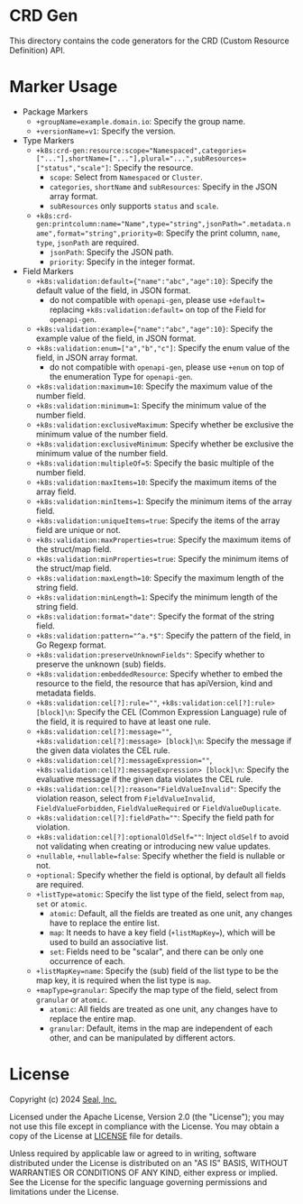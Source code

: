 # CRD Gen

This directory contains the code generators for the CRD (Custom Resource Definition) API.

# Marker Usage

- Package Markers
    - `+groupName=example.domain.io`: Specify the group name.
    - `+versionName=v1`: Specify the version.
- Type Markers
    - `+k8s:crd-gen:resource:scope="Namespaced",categories=["..."],shortName=["..."],plural="...",subResources=["status","scale"]`:
      Specify the resource.
        - `scope`: Select from `Namespaced` or `Cluster`.
        - `categories`, `shortName` and `subResources`: Specify in the JSON array format.
        - `subResources` only supports `status` and `scale`.
    - `+k8s:crd-gen:printcolumn:name="Name",type="string",jsonPath=".metadata.name",format="string",priority=0`:
      Specify the print column, `name`, `type`, `jsonPath` are required.
        - `jsonPath`: Specify the JSON path.
        - `priority`: Specify in the integer format.
- Field Markers
    - `+k8s:validation:default={"name":"abc","age":10}`: Specify the default value of the field, in JSON format.
      - do not compatible with `openapi-gen`, please use `+default=` replacing `+k8s:validation:default=` on top of the Field for `openapi-gen`.
    - `+k8s:validation:example={"name":"abc","age":10}`: Specify the example value of the field, in JSON format.
    - `+k8s:validation:enum=["a","b","c"]`: Specify the enum value of the field, in JSON array format.
      - do not compatible with `openapi-gen`, please use `+enum` on top of the enumeration Type for `openapi-gen`.
    - `+k8s:validation:maximum=10`: Specify the maximum value of the number field.
    - `+k8s:validation:minimum=1`: Specify the minimum value of the number field.
    - `+k8s:validation:exclusiveMaximum`: Specify whether be exclusive the minimum value of the number field.
    - `+k8s:validation:exclusiveMinimum`: Specify whether be exclusive the minimum value of the number field.
    - `+k8s:validation:multipleOf=5`: Specify the basic multiple of the number field.
    - `+k8s:validation:maxItems=10`: Specify the maximum items of the array field.
    - `+k8s:validation:minItems=1`: Specify the minimum items of the array field.
    - `+k8s:validation:uniqueItems=true`: Specify the items of the array field are unique or not.
    - `+k8s:validation:maxProperties=true`: Specify the maximum items of the struct/map field.
    - `+k8s:validation:minProperties=true`: Specify the minimum items of the struct/map field.
    - `+k8s:validation:maxLength=10`: Specify the maximum length of the string field.
    - `+k8s:validation:minLength=1`: Specify the minimum length of the string field.
    - `+k8s:validation:format="date"`: Specify the format of the string field.
    - `+k8s:validation:pattern="^a.*$"`: Specify the pattern of the field, in Go Regexp format.
    - `+k8s:validation:preserveUnknownFields"`: Specify whether to preserve the unknown (sub) fields.
    - `+k8s:validation:embeddedResource`: Specify whether to embed the resource to the field, the resource that has
      apiVersion, kind and metadata fields.
    - `+k8s:validation:cel[?]:rule=""`, `+k8s:validation:cel[?]:rule> [block]\n`: Specify the CEL (Common Expression
      Language) rule of the field, it is required to have at least one rule.
    - `+k8s:validation:cel[?]:message=""`, `+k8s:validation:cel[?]:message> [block]\n`: Specify the message if the given
      data violates the CEL rule.
    - `+k8s:validation:cel[?]:messageExpression=""`, `+k8s:validation:cel[?]:messageExpression> [block]\n`: Specify the
      evaluative message if the given data violates the CEL rule.
    - `+k8s:validation:cel[?]:reason="FieldValueInvalid"`: Specify the violation reason, select
      from `FieldValueInvalid`, `FieldValueForbidden`, `FieldValueRequired` or `FieldValueDuplicate`.
    - `+k8s:validation:cel[?]:fieldPath=""`: Specify the field path for violation.
    - `+k8s:validation:cel[?]:optionalOldSelf=""`: Inject `oldSelf` to avoid not validating when creating or introducing
      new value updates.
    - `+nullable`, `+nullable=false`: Specify whether the field is nullable or not.
    - `+optional`: Specify whether the field is optional, by default all fields are required.
    - `+listType=atomic`: Specify the list type of the field, select from `map`, `set` or `atomic`.
        - `atomic`: Default, all the fields are treated as one unit, any changes have to replace the entire list.
        - `map`: It needs to have a key field (`+listMapKey=`), which will be used to build an associative list.
        - `set`: Fields need to be "scalar", and there can be only one occurrence of each.
    - `+listMapKey=name`: Specify the (sub) field of the list type to be the map key, it is required when the list
      type
      is `map`.
    - `+mapType=granular`: Specify the map type of the field, select from `granular` or `atomic`.
        - `atomic`: All fields are treated as one unit, any changes have to replace the entire map.
        - `granular`: Default, items in the map are independent of each other, and can be manipulated by different
          actors.

# License

Copyright (c) 2024 [Seal, Inc.](https://seal.io)

Licensed under the Apache License, Version 2.0 (the "License");
you may not use this file except in compliance with the License.
You may obtain a copy of the License at [LICENSE](../../LICENSE) file for details.

Unless required by applicable law or agreed to in writing, software
distributed under the License is distributed on an "AS IS" BASIS,
WITHOUT WARRANTIES OR CONDITIONS OF ANY KIND, either express or implied.
See the License for the specific language governing permissions and
limitations under the License.